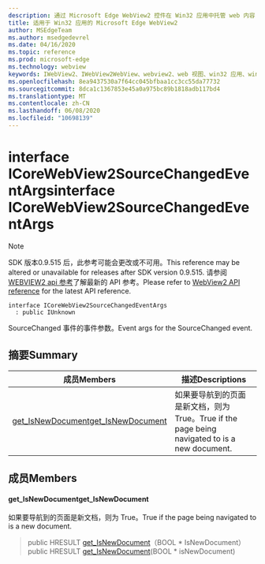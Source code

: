 ```yaml
---
description: 通过 Microsoft Edge WebView2 控件在 Win32 应用中托管 web 内容
title: 适用于 Win32 应用的 Microsoft Edge WebView2
author: MSEdgeTeam
ms.author: msedgedevrel
ms.date: 04/16/2020
ms.topic: reference
ms.prod: microsoft-edge
ms.technology: webview
keywords: IWebView2、IWebView2WebView、webview2、web 视图、win32 应用、win32、edge、ICoreWebView2、ICoreWebView2Controller、浏览器控件、边缘 html
ms.openlocfilehash: 8ea9437530a7f64cc045bfbaa1cc3cc55da77732
ms.sourcegitcommit: 8dca1c1367853e45a0a975bc89b1818adb117bd4
ms.translationtype: MT
ms.contentlocale: zh-CN
ms.lasthandoff: 06/08/2020
ms.locfileid: "10698139"
---
```

# <span data-ttu-id="08be0-104">interface ICoreWebView2SourceChangedEventArgs</span><span class="sxs-lookup"><span data-stu-id="08be0-104">interface ICoreWebView2SourceChangedEventArgs</span></span> 

> [!NOTE]
> <span data-ttu-id="08be0-105">SDK 版本0.9.515 后，此参考可能会更改或不可用。</span><span class="sxs-lookup"><span data-stu-id="08be0-105">This reference may be altered or unavailable for releases after SDK version 0.9.515.</span></span> <span data-ttu-id="08be0-106">请参阅[WEBVIEW2 api 参考](../../../webview2-api-reference.md)了解最新的 API 参考。</span><span class="sxs-lookup"><span data-stu-id="08be0-106">Please refer to [WebView2 API reference](../../../webview2-api-reference.md) for the latest API reference.</span></span>

```
interface ICoreWebView2SourceChangedEventArgs
  : public IUnknown
```

<span data-ttu-id="08be0-107">SourceChanged 事件的事件参数。</span><span class="sxs-lookup"><span data-stu-id="08be0-107">Event args for the SourceChanged event.</span></span>

## <span data-ttu-id="08be0-108">摘要</span><span class="sxs-lookup"><span data-stu-id="08be0-108">Summary</span></span>

 <span data-ttu-id="08be0-109">成员</span><span class="sxs-lookup"><span data-stu-id="08be0-109">Members</span></span>                        | <span data-ttu-id="08be0-110">描述</span><span class="sxs-lookup"><span data-stu-id="08be0-110">Descriptions</span></span>
--------------------------------|---------------------------------------------
[<span data-ttu-id="08be0-111">get_IsNewDocument</span><span class="sxs-lookup"><span data-stu-id="08be0-111">get_IsNewDocument</span></span>](#get_isnewdocument) | <span data-ttu-id="08be0-112">如果要导航到的页面是新文档，则为 True。</span><span class="sxs-lookup"><span data-stu-id="08be0-112">True if the page being navigated to is a new document.</span></span>

## <span data-ttu-id="08be0-113">成员</span><span class="sxs-lookup"><span data-stu-id="08be0-113">Members</span></span>

#### <span data-ttu-id="08be0-114">get_IsNewDocument</span><span class="sxs-lookup"><span data-stu-id="08be0-114">get_IsNewDocument</span></span> 

<span data-ttu-id="08be0-115">如果要导航到的页面是新文档，则为 True。</span><span class="sxs-lookup"><span data-stu-id="08be0-115">True if the page being navigated to is a new document.</span></span>

> <span data-ttu-id="08be0-116">public HRESULT [get_IsNewDocument](#get_isnewdocument)（BOOL \* IsNewDocument）</span><span class="sxs-lookup"><span data-stu-id="08be0-116">public HRESULT [get_IsNewDocument](#get_isnewdocument)(BOOL \* isNewDocument)</span></span>

